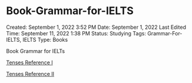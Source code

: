 # Book-Grammar-for-IELTS

Created: September 1, 2022 3:52 PM
Date: September 1, 2022
Last Edited Time: September 11, 2022 1:38 PM
Status: Studying
Tags: Grammar-For-IELTS, IELTS
Type: Books

Book Grammar for IELTs

 

[Tenses Reference I](Book-Grammar-for-IELTS%2091b9c5e86c31459bb8f0ca4d831559a7/Tenses%20Reference%20I%20488ad3f2f4714cd7b170575eb1603bae.md)

[Tenses Reference II](Book-Grammar-for-IELTS%2091b9c5e86c31459bb8f0ca4d831559a7/Tenses%20Reference%20II%20a00f8acfefcb48da909d7c51bbaac812.md)